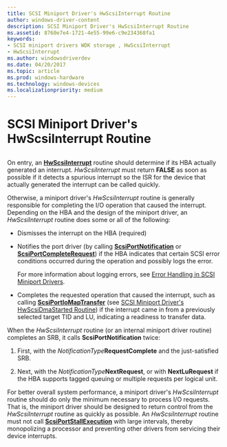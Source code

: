 ```yaml
---
title: SCSI Miniport Driver's HwScsiInterrupt Routine
author: windows-driver-content
description: SCSI Miniport Driver's HwScsiInterrupt Routine
ms.assetid: 8760e7e4-1721-4e55-99e6-c9e234368fa1
keywords:
- SCSI miniport drivers WDK storage , HwScsiInterrupt
- HwScsiInterrupt
ms.author: windowsdriverdev
ms.date: 04/20/2017
ms.topic: article
ms.prod: windows-hardware
ms.technology: windows-devices
ms.localizationpriority: medium
---
```


# SCSI Miniport Driver's HwScsiInterrupt Routine


## <span id="ddk_scsi_miniport_drivers_hwscsiinterrupt_routine_kg"></span><span id="DDK_SCSI_MINIPORT_DRIVERS_HWSCSIINTERRUPT_ROUTINE_KG"></span>


On entry, an [**HwScsiInterrupt**](https://msdn.microsoft.com/library/windows/hardware/ff557312) routine should determine if its HBA actually generated an interrupt. *HwScsiInterrupt* must return **FALSE** as soon as possible if it detects a spurious interrupt so the ISR for the device that actually generated the interrupt can be called quickly.

Otherwise, a miniport driver's *HwScsiInterrupt* routine is generally responsible for completing the I/O operation that caused the interrupt. Depending on the HBA and the design of the miniport driver, an *HwScsiInterrupt* routine does some or all of the following:

-   Dismisses the interrupt on the HBA (required)

-   Notifies the port driver (by calling [**ScsiPortNotification**](https://msdn.microsoft.com/library/windows/hardware/ff564657) or [**ScsiPortCompleteRequest**](https://msdn.microsoft.com/library/windows/hardware/ff564608)) if the HBA indicates that certain SCSI error conditions occurred during the operation and possibly logs the error.

    For more information about logging errors, see [Error Handling in SCSI Miniport Drivers](error-handling-in-scsi-miniport-drivers.md).

-   Completes the requested operation that caused the interrupt, such as calling [**ScsiPortIoMapTransfer**](https://msdn.microsoft.com/library/windows/hardware/ff564649) (see [SCSI Miniport Driver's HwScsiDmaStarted Routine](scsi-miniport-driver-s-hwscsidmastarted-routine.md)) if the interrupt came in from a previously selected target TID and LU, indicating a readiness to transfer data.

When the *HwScsiInterrupt* routine (or an internal miniport driver routine) completes an SRB, it calls **ScsiPortNotification** twice:

1.  First, with the *NotificationType***RequestComplete** and the just-satisfied SRB.

2.  Next, with the *NotificationType***NextRequest**, or with **NextLuRequest** if the HBA supports tagged queuing or multiple requests per logical unit.

For better overall system performance, a miniport driver's *HwScsiInterrupt* routine should do only the minimum necessary to process I/O requests. That is, the miniport driver should be designed to return control from the *HwScsiInterrupt* routine as quickly as possible. An *HwScsiInterrupt* routine must not call [**ScsiPortStallExecution**](https://msdn.microsoft.com/library/windows/hardware/ff564757) with large intervals, thereby monopolizing a processor and preventing other drivers from servicing their device interrupts.

 

 




